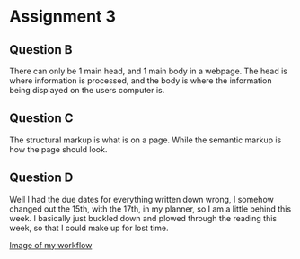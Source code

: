 # Assignment 3

## Question B
There can only be 1 main head, and 1 main body in a webpage. The head is where information is processed, and the body is where the information being displayed on the users computer is.
## Question C
The structural markup is what is on a page. While the semantic markup is how the page should look.

## Question D
Well I had the due dates for everything written down wrong, I somehow changed out the 15th, with the 17th, in my planner, so I am a little behind this week. I basically just buckled down and plowed through the reading this week, so that I could make up for lost time.

[Image of my workflow](.images/workflow.png)
